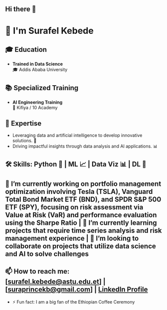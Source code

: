 ## Hi there 👋
# 👋 I'm Surafel Kebede
## 🎓 Education
- **Trained in Data Science**  
  🎓 Addis Ababa University
## 📚 Specialized Training
- **AI Engineering Training**  
  🤖 Kifiya / 10 Academy
## 💼 Expertise
- Leveraging data and artificial intelligence to develop innovative solutions. 🌟
- Driving impactful insights through data analysis and AI applications. 📊
## 🛠️ Skills: Python 🐍 | ML 📈 | Data Viz 📊 | DL 🧠
## 🔭 I’m currently working on portfolio management optimization involving Tesla (TSLA), Vanguard Total Bond Market ETF (BND), and SPDR S&P 500 ETF (SPY), focusing on risk assessment via Value at Risk (VaR) and performance evaluation using the Sharpe Ratio | 🌱 I’m currently learning projects that require time series analysis and risk management experience | 👯 I’m looking to collaborate on projects that utilize data science and AI to solve challenges
## 📫 How to reach me: [surafel.kebede@astu.edu.et] | [suraprincekb@gmail.com] | [LinkedIn Profile](https://www.linkedin.com/in/surafelkeb/)
- ⚡ Fun fact: I am a big fan of the Ethiopian Coffee Ceremony
<!--
**surak-alf/surak-alf** is a ✨ _special_ ✨ repository because its `README.md` (this file) appears on your GitHub profile.

Here are some ideas to get you started:

- 🔭 I’m currently working on ...
- 🌱 I’m currently learning ...
- 👯 I’m looking to collaborate on ...
- 🤔 I’m looking for help with ...
- 💬 Ask me about ...
- 📫 How to reach me: ...
- 😄 Pronouns: ...
- ⚡ Fun fact: ...
-->
